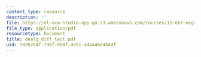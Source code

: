 ```yaml
---
content_type: resource
description: ''
file: https://ol-ocw-studio-app-qa.s3.amazonaws.com/courses/15-667-negotiation-and-conflict-management-spring-2001/58267e4f79bfd94f4a51a4aa46e4b4df_dealg_diff_tact.pdf
file_type: application/pdf
resourcetype: Document
title: dealg_diff_tact.pdf
uid: 58267e4f-79bf-d94f-4a51-a4aa46e4b4df
---
```

